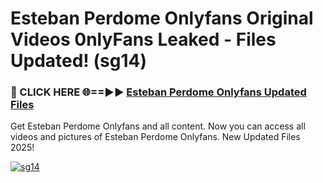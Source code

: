 # Esteban Perdome Onlyfans Original Videos 0nlyFans Leaked - Files Updated! (sg14)

<h3>🔴 CLICK HERE 🌐==►► <a href="https://tinyurl.com/2m67pmp6" rel="nofollow">Esteban Perdome Onlyfans Updated Files</a></h3>

Get Esteban Perdome Onlyfans and all content. Now you can access all videos and pictures of Esteban Perdome Onlyfans. New Updated Files 2025!

[![sg14](https://i.imgur.com/H4QAA4z.gif)](https://tinyurl.com/2m67pmp6)